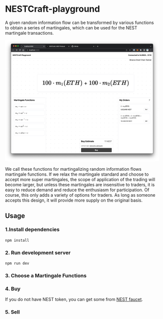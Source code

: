 # NESTCraft-playground

A given random information flow can be transformed by various functions to obtain a series of martingales, which can be
used for the NEST martingale transactions. 

![playground](./playground.png)

We call these functions for martingalizing random information flows martingale functions. If we relax the martingale standard and choose to accept more super martingales, the scope of
application of the trading will become larger, but unless these martingales are insensitive to traders, it is easy to
reduce demand and reduce the enthusiasm for participation. Of course, this only adds a variety of options for traders.
As long as someone accepts this design, it will provide more supply on the original basis.

## Usage

### 1.Install dependencies

```shell
npm install
```

### 2. Run development server

```shell
npm run dev
```

### 3. Choose a Martingale Functions

### 4. Buy

If you do not have NEST token, you can get some from [NEST faucet](https://testnet.binance.org/faucet-smart).

### 5. Sell
